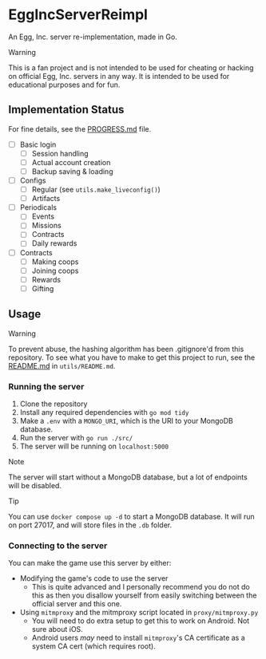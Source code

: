 # EggIncServerReimpl
An Egg, Inc. server re-implementation, made in Go.

> [!WARNING]
> This is a fan project and is not intended to be used for cheating or hacking on official Egg, Inc. servers in any way.
> It is intended to be used for educational purposes and for fun.

## Implementation Status
For fine details, see the [PROGRESS.md](/PROGRESS.md) file.

- [ ] Basic login
  - [ ] Session handling
  - [ ] Actual account creation
  - [ ] Backup saving & loading

- [ ] Configs
  - [ ] Regular (see `utils.make_liveconfig()`)
  - [ ] Artifacts

- [ ] Periodicals
  - [ ] Events
  - [ ] Missions
  - [ ] Contracts
  - [ ] Daily rewards

- [ ] Contracts
  - [ ] Making coops
  - [ ] Joining coops
  - [ ] Rewards
  - [ ] Gifting

## Usage
> [!WARNING]
> To prevent abuse, the hashing algorithm has been .gitignore'd from this repository.
> To see what you have to make to get this project to run, see the [README.md](/src/utils/README.md) in `utils/README.md`.
### Running the server
1. Clone the repository
2. Install any required dependencies with `go mod tidy`
3. Make a `.env` with a `MONGO_URI`, which is the URI to your MongoDB database.
4. Run the server with `go run ./src/`
5. The server will be running on `localhost:5000`
> [!NOTE]
> The server will start without a MongoDB database, but a lot of endpoints will be disabled.

> [!TIP]
> You can use `docker compose up -d` to start a MongoDB database.
> It will run on port 27017, and will store files in the `.db` folder.

### Connecting to the server
You can make the game use this server by either:
- Modifying the game's code to use the server
  - This is quite advanced and I personally recommend you do not do this as then you disallow yourself from easily switching between the official server and this one.
- Using `mitmproxy` and the mitmproxy script located in `proxy/mitmproxy.py`
  - You will need to do extra setup to get this to work on Android. Not sure about iOS.
  - Android users *may* need to install `mitmproxy`'s CA certificate as a system CA cert (which requires root).

<!--
## Events
Events are in this format, in the `events` DB collection:
```json5
{
  // mongo's _id has no effect on the event ID. you need to specify the event ID in 'identifier'
  "identifier": "event-3-27",
  "seconds_remaining": 0, // leave this blank, it'll be filled automatically
  "type": "hab-sale", // see below for possible values
  "multiplier": 0.2, // 1 - 0.2 = 0.8 = 80%
  "subtitle": "80% OFF HEN HOUSES!",
  "start_time": 1743091200,
  "duration": 86400,
  "cc_only": false // cc = contract club, unused name for ultra. true if ultra only, false if everyone
}
```

They will be automatically deleted the next time `/ei/get_periodicals` is called and the event's seconds_remaining is 0.
### Sale event types
The lower the multiplier, the higher the discount. For example, a 0.2 multiplier means 80% off. A 0.6 multiplier means 40% off.
- `boost-sale`
- `crafting-sale`
- `epic-research-sale`
- `research-sale`
- `shell-sale`
- `vehicle-sale`
### Boost event types
These are generic boost events. The multiplier is the boost multiplier. For example, a 2.0 multiplier means a 2x boost.
- `drone-boost`
- `earnings-boost`
- `gift-boost`
- `piggy-boost`
- `piggy-cap-boost`
- `prestige-boost`
- `mission-capacity`
- `mission-fuel`
- `boost-duration`
- `mission-duration`
-->
